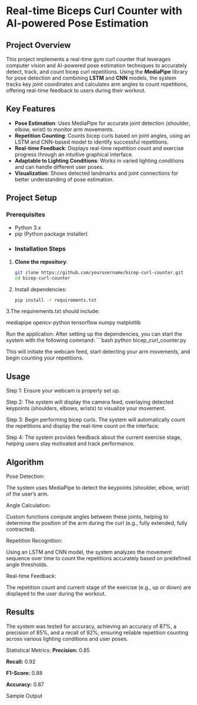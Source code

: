 # Real-time Biceps Curl Counter with AI-powered Pose Estimation

## Project Overview

This project implements a real-time gym curl counter that leverages computer vision and AI-powered pose estimation techniques to accurately detect, track, and count bicep curl repetitions. Using the **MediaPipe** library for pose detection and combining **LSTM** and **CNN** models, the system tracks key joint coordinates and calculates arm angles to count repetitions, offering real-time feedback to users during their workout.

## Key Features

- **Pose Estimation**: Uses MediaPipe for accurate joint detection (shoulder, elbow, wrist) to monitor arm movements.
- **Repetition Counting**: Counts bicep curls based on joint angles, using an LSTM and CNN-based model to identify successful repetitions.
- **Real-time Feedback**: Displays real-time repetition count and exercise progress through an intuitive graphical interface.
- **Adaptable to Lighting Conditions**: Works in varied lighting conditions and can handle different user poses.
- **Visualization**: Shows detected landmarks and joint connections for better understanding of pose estimation.

## Project Setup

### Prerequisites

- Python 3.x
- pip (Python package installer)
- ### Installation Steps

1. **Clone the repository**:
   ```bash
   git clone https://github.com/yourusername/bicep-curl-counter.git
   cd bicep-curl-counter
2. Install dependencies:
   ```bash
   pip install -r requirements.txt

3.The requirements.txt should include:

mediapipe
opencv-python
tensorflow
numpy
matplotlib

Run the application:
After setting up the dependencies, you can start the system with the following command: 
    ```bash 
 python bicep_curl_counter.py



This will initiate the webcam feed, start detecting your arm movements, and begin counting your repetitions.

## Usage
Step 1: Ensure your webcam is properly set up.

Step 2: The system will display the camera feed, overlaying detected keypoints (shoulders, elbows, wrists) to visualize your movement.

Step 3: Begin performing bicep curls. The system will automatically count the repetitions and display the real-time count on the interface.

Step 4: The system provides feedback about the current exercise stage, helping users stay motivated and track performance.

## Algorithm
Pose Detection:

The system uses MediaPipe to detect the keypoints (shoulder, elbow, wrist) of the user’s arm.

Angle Calculation:

Custom functions compute angles between these joints, helping to determine the position of the arm during the curl (e.g., fully extended, fully contracted).

Repetition Recognition:

Using an LSTM and CNN model, the system analyzes the movement sequence over time to count the repetitions accurately based on predefined angle thresholds.

Real-time Feedback:

The repetition count and current stage of the exercise (e.g., up or down) are displayed to the user during the workout.

## Results
The system was tested for accuracy, achieving an accuracy of 87%, a precision of 85%, and a recall of 92%, ensuring reliable repetition counting across various lighting conditions and user poses.

Statistical Metrics:
**Precision:** 0.85

**Recall:** 0.92

**F1-Score:** 0.88

**Accuracy:** 0.87

Sample Output

